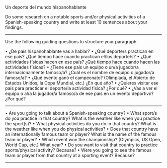 Un deporte del mundo hispanohablante

Do some research on a notable sports and/or physical activities of a Spanish-speaking country and write at least 10 sentences about your findings.
***
Use the following guiding questions to structure your paragraph: 

• ¿De país hispanohablante vas a hablar? 
• ¿Qué deporte/s practican en ese país? ¿Qué tiempo hace cuando practican el/los deporte/s? 
• ¿Qué actividades físicas hacen en ese país? ¿Qué tiempo hace cuando hacen las actividades físicas? 
• ¿Tiene ese país un equipo o un/a jugador/a internacionalmente famoso/a? ¿Cuál es el nombre de equipo o jugador/a famoso/a? 
• ¿Qué evento ganó el campeonato? (Olimpíada, el Abierto de Estados Unidos, la Copa Mundial, etc.) ¿En qué año? 
• ¿Quieres visitar ese país para practicar el deporte/la actividad física? ¿Por qué? 
• ¿Vas a ver el equipo o al/a la jugador/a famoso/a de ese país en un evento deportivo? ¿Por qué?
***
• Are you going to talk about a Spanish-speaking country?
• What sport/s do you practice in that country? What is the weather like when you practice the sport(s)?
• What physical activities do you do in that country? What is the weather like when you do physical activities?
• Does that country have an internationally famous team or player? What is the name of the famous team or player?
• Which event won the championship? (Olympics, US Open, World Cup, etc.) What year?
• Do you want to visit that country to practice sports/physical activity? Because?
• Were you going to see the famous team or player from that country at a sporting event? Because?
***


